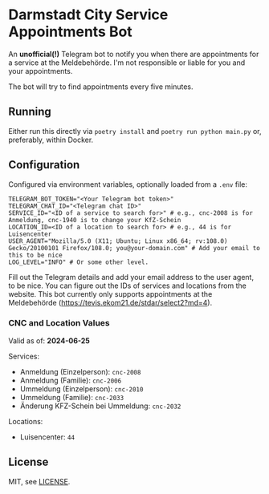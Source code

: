 # Darmstadt City Service Appointments Bot

An **unofficial(!)** Telegram bot to notify you when there are appointments for a service at the Meldebehörde.
I'm not responsible or liable for you and your appointments.

The bot will try to find appointments every five minutes.

## Running

Either run this directly via `poetry install` and `poetry run python main.py` or, preferably, within Docker.

## Configuration

Configured via environment variables, optionally loaded from a `.env` file:
```
TELEGRAM_BOT_TOKEN="<Your Telegram bot token>"
TELEGRAM_CHAT_ID="<Telegram chat ID>"
SERVICE_ID="<ID of a service to search for>" # e.g., cnc-2008 is for Anmeldung, cnc-1940 is to change your KfZ-Schein
LOCATION_ID=<ID of a location to search for> # e.g., 44 is for Luisencenter
USER_AGENT="Mozilla/5.0 (X11; Ubuntu; Linux x86_64; rv:108.0) Gecko/20100101 Firefox/108.0; you@your-domain.com" # Add your email to this to be nice
LOG_LEVEL="INFO" # Or some other level.
```

Fill out the Telegram details and add your email address to the user agent, to be nice.
You can figure out the IDs of services and locations from the website.
This bot currently only supports appointments at the Meldebehörde (https://tevis.ekom21.de/stdar/select2?md=4).

### CNC and Location Values

Valid as of: **2024-06-25**

Services:
- Anmeldung (Einzelperson): `cnc-2008`
- Anmeldung (Familie): `cnc-2006`
- Ummeldung (Einzelperson): `cnc-2010`
- Ummeldung (Familie): `cnc-2033`
- Änderung KFZ-Schein bei Ummeldung: `cnc-2032`

Locations:
- Luisencenter: `44`

## License

MIT, see [LICENSE](LICENSE).
